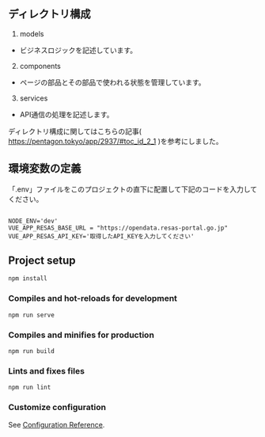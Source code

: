 ## ディレクトリ構成

1. models
- ビジネスロジックを記述しています。

2. components
- ページの部品とその部品で使われる状態を管理しています。

3. services
- API通信の処理を記述します。

ディレクトリ構成に関してはこちらの記事( https://pentagon.tokyo/app/2937/#toc_id_2_1 )を参考にしました。

## 環境変数の定義
「.env」ファイルをこのプロジェクトの直下に配置して下記のコードを入力してください。

```.env

NODE_ENV='dev'
VUE_APP_RESAS_BASE_URL = "https://opendata.resas-portal.go.jp"
VUE_APP_RESAS_API_KEY='取得したAPI_KEYを入力してください'

```

## Project setup
```
npm install
```

### Compiles and hot-reloads for development
```
npm run serve
```

### Compiles and minifies for production
```
npm run build
```

### Lints and fixes files
```
npm run lint
```

### Customize configuration
See [Configuration Reference](https://cli.vuejs.org/config/).
